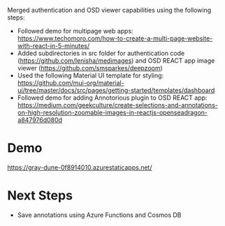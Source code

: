 Merged authentication and OSD viewer capabilities using the following steps:

- Followed demo for multipage web apps: https://www.techomoro.com/how-to-create-a-multi-page-website-with-react-in-5-minutes/
- Added subdirectories in src folder for authentication code (https://github.com/lenisha/medimages) and OSD REACT app image viewer (https://github.com/smsparkes/deepzoom)
- Used the following Material UI template for styling: https://github.com/mui-org/material-ui/tree/master/docs/src/pages/getting-started/templates/dashboard
- Followed demo for adding Annotorious plugin to OSD REACT app: https://medium.com/geekculture/create-selections-and-annotations-on-high-resolution-zoomable-images-in-reactjs-openseadragon-a847976d080d


# Demo
https://gray-dune-0f8914010.azurestaticapps.net/


# Next Steps
- Save annotations using Azure Functions and Cosmos DB
